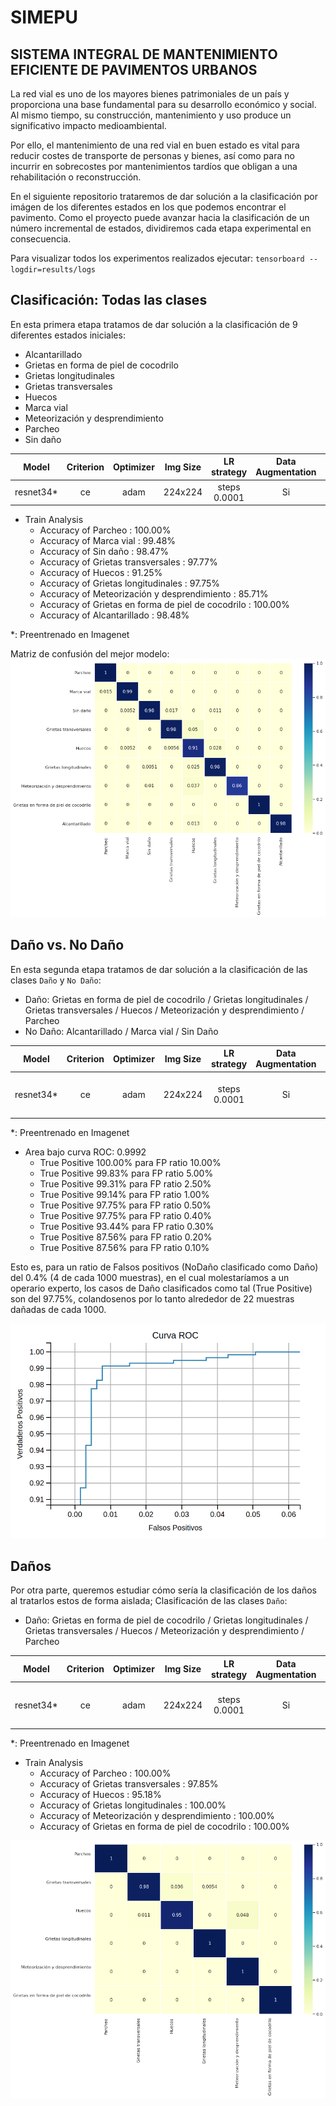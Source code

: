 # SIMEPU
## SISTEMA INTEGRAL DE MANTENIMIENTO EFICIENTE DE PAVIMENTOS URBANOS

La red vial es uno de los mayores bienes patrimoniales de un país y proporciona una base fundamental 
para su desarrollo económico y social. Al mismo tiempo, su construcción, mantenimiento y uso produce un 
significativo impacto medioambiental.

Por ello, el mantenimiento de una red vial en buen estado es vital para reducir costes de transporte de personas 
y bienes, así como para no incurrir en sobrecostes por mantenimientos tardíos que obligan a una 
rehabilitación o reconstrucción.

En el siguiente repositorio trataremos de dar solución a la clasificación por imágen de los diferentes estados
en los que podemos encontrar el pavimento. Como el proyecto puede avanzar hacia la clasificación de un número
incremental de estados, dividiremos cada etapa experimental en consecuencia. 

Para visualizar todos los experimentos realizados ejecutar: `tensorboard --logdir=results/logs`

## Clasificación: Todas las clases

En esta primera etapa tratamos de dar solución a la clasificación de 9 diferentes estados iniciales:
  - Alcantarillado
  - Grietas en forma de piel de cocodrilo
  - Grietas longitudinales
  - Grietas transversales
  - Huecos
  - Marca vial
  - Meteorización y desprendimiento
  - Parcheo
  - Sin daño

|     Model    | Criterion  | Optimizer |  Img Size  |  LR strategy  | Data Augmentation |      Extra       | Val Accuracy |
|:------------:|:----------:|:---------:|:----------:|:-------------:|:-----------------:|:----------------:|:------------:|
| resnet34*    |     ce     |    adam   |  224x224   |  steps 0.0001 |         Si        |   WeightedLoss   |    97.88%    |

- Train Analysis
  - Accuracy of Parcheo : 100.00% 
  - Accuracy of Marca vial : 99.48% 
  - Accuracy of Sin daño : 98.47% 
  - Accuracy of Grietas transversales : 97.77% 
  - Accuracy of Huecos : 91.25% 
  - Accuracy of Grietas longitudinales : 97.75% 
  - Accuracy of Meteorización y desprendimiento : 85.71% 
  - Accuracy of Grietas en forma de piel de cocodrilo : 100.00% 
  - Accuracy of Alcantarillado : 98.48% 

*: Preentrenado en Imagenet

Matriz de confusión del mejor modelo:
![Best Model Confusion Matrix](results/resnet34_adam_256to224_lr0.0001_DA_pretrained_FullTrainOK/confusion_matrix.png "Best Model Confusion Matrix")

## Daño vs. No Daño

En esta segunda etapa tratamos de dar solución a la clasificación de las clases `Daño` y `No Daño`:
  - Daño: Grietas en forma de piel de cocodrilo / Grietas longitudinales / Grietas transversales / Huecos / Meteorización y desprendimiento / Parcheo
  - No Daño: Alcantarillado / Marca vial / Sin Daño

|     Model    | Criterion  | Optimizer |  Img Size  |  LR strategy  | Data Augmentation |      Extra       |   Accuracy   |
|:------------:|:----------:|:---------:|:----------:|:-------------:|:-----------------:|:----------------:|:------------:|
| resnet34*    |     ce     |    adam   |  224x224   |  steps 0.0001 |         Si        |   ------------   |    99.18%    |

*: Preentrenado en Imagenet


- Area bajo curva ROC: 0.9992
  - True Positive 100.00% para FP ratio 10.00%
  - True Positive 99.83% para FP ratio 5.00%
  - True Positive 99.31% para FP ratio 2.50%
  - True Positive 99.14% para FP ratio 1.00%
  - True Positive 97.75% para FP ratio 0.50%
  - True Positive 97.75% para FP ratio 0.40%
  - True Positive 93.44% para FP ratio 0.30%
  - True Positive 87.56% para FP ratio 0.20%
  - True Positive 87.56% para FP ratio 0.10%
  
Esto es, para un ratio de Falsos positivos (NoDaño clasificado como Daño) del 0.4% (4 de cada 1000 muestras), 
en el cual molestaríamos a un operario experto, los casos de Daño clasificados como tal (True Positive) son del 97.75%,
colandosenos por lo tanto alrededor de 22 muestras dañadas de cada 1000.

![Best Model Confusion Matrix](results/resnet34_adam_256to224_lr0.0001_DA_pretrained_BinaryTrainOK/roc.png "Best Model ROC")
 
## Daños

Por otra parte, queremos estudiar cómo sería la clasificación de los daños al tratarlos estos de forma aislada; Clasificación de las clases `Daño`:
  - Daño: Grietas en forma de piel de cocodrilo / Grietas longitudinales / Grietas transversales / Huecos / Meteorización y desprendimiento / Parcheo
  
|     Model    | Criterion  | Optimizer |  Img Size  |  LR strategy  | Data Augmentation |      Extra       |   Accuracy   |
|:------------:|:----------:|:---------:|:----------:|:-------------:|:-----------------:|:----------------:|:------------:|
| resnet34*    |     ce     |    adam   |  224x224   |  steps 0.0001 |         Si        |   ------------   |    98.80%    |

*: Preentrenado en Imagenet

- Train Analysis
  - Accuracy of Parcheo : 100.00% 
  - Accuracy of Grietas transversales : 97.85% 
  - Accuracy of Huecos : 95.18% 
  - Accuracy of Grietas longitudinales : 100.00% 
  - Accuracy of Meteorización y desprendimiento : 100.00% 
  - Accuracy of Grietas en forma de piel de cocodrilo : 100.00% 
  
 ![Best Model Damaged Confusion Matrix](results/resnet34_adam_256to224_lr0.0001_DA_pretrained_OnlyDamaged/confusion_matrix.png "Best Model Damaged Confusion Matrix")